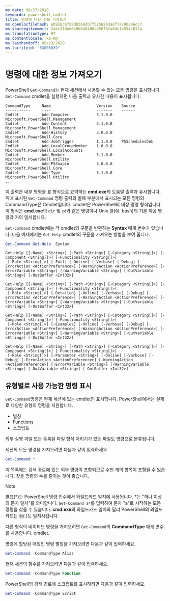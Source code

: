 ```yaml
---
ms.date: 08/27/2018
keywords: powershell,cmdlet
title: 명령에 대한 정보 가져오기
ms.openlocfilehash: eb918c6f89d8369db775258263a8f7a7902a6cc7
ms.sourcegitcommit: 2aec310ad0c0b048400cb56f6fa64c1e554c812a
ms.translationtype: HT
ms.contentlocale: ko-KR
ms.lasthandoff: 05/23/2020
ms.locfileid: "83808639"
---
```

# <a name="getting-information-about-commands"></a>명령에 대한 정보 가져오기

PowerShell `Get-Command`는 현재 세션에서 사용할 수 있는 모든 명령을 표시합니다.
`Get-Command` cmdlet을 실행하면 다음 출력과 유사한 내용이 표시됩니다.

```output
CommandType     Name                    Version    Source
-----------     ----                    -------    ------
Cmdlet          Add-Computer            3.1.0.0    Microsoft.PowerShell.Management
Cmdlet          Add-Content             3.1.0.0    Microsoft.PowerShell.Management
Cmdlet          Add-History             3.0.0.0    Microsoft.PowerShell.Core
Cmdlet          Add-JobTrigger          1.1.0.0    PSScheduledJob
Cmdlet          Add-LocalGroupMember    1.0.0.0    Microsoft.PowerShell.LocalAccounts
Cmdlet          Add-Member              3.1.0.0    Microsoft.PowerShell.Utility
Cmdlet          Add-PSSnapin            3.0.0.0    Microsoft.PowerShell.Core
Cmdlet          Add-Type                3.1.0.0    Microsoft.PowerShell.Utility
...
```

이 출력은 내부 명령을 표 형식으로 요약하는 **cmd.exe**의 도움말 출력과 유사합니다. 위에 표시된 `Get-Command` 명령 출력의 발췌 부분에서 표시되는 모든 명령의 CommandType은 Cmdlet입니다. cmdlet은 PowerShell의 내장 명령 형식입니다. 이 형식은 **cmd.exe**의 `dir` 및 `cd`와 같은 명령이나 Unix 셸(예: bash)의 기본 제공 명령과 거의 일치합니다.

`Get-Command` cmdlet에는 각 cmdlet의 구문을 반환하는 **Syntax** 매개 변수가 있습니다. 다음 예제에서는 `Get-Help` cmdlet의 구문을 가져오는 방법을 보여 줍니다.

```powershell
Get-Command Get-Help -Syntax
```

```output
Get-Help [[-Name] <String>] [-Path <String>] [-Category <String[]>] [-Component <String[]>] [-Functionality <String[]>]
 [-Role <String[]>] [-Full] [-Online] [-Verbose] [-Debug] [-ErrorAction <ActionPreference>] [-WarningAction <ActionPreference>] [-ErrorVariable <String>] [-WarningVariable <String>] [-OutVariable <String>] [-OutBuffer <Int32>]

Get-Help [[-Name] <String>] [-Path <String>] [-Category <String[]>] [-Component <String[]>] [-Functionality <String[]>]
 [-Role <String[]>] [-Detailed] [-Online] [-Verbose] [-Debug] [-ErrorAction <ActionPreference>] [-WarningAction <ActionPreference>] [-ErrorVariable <String>] [-WarningVariable <String>] [-OutVariable <String>] [-OutBuffer <Int32>]

Get-Help [[-Name] <String>] [-Path <String>] [-Category <String[]>] [-Component <String[]>] [-Functionality <String[]>]
 [-Role <String[]>] [-Examples] [-Online] [-Verbose] [-Debug] [-ErrorAction <ActionPreference>] [-WarningAction <ActionPreference>] [-ErrorVariable <String>] [-WarningVariable <String>] [-OutVariable <String>] [-OutBuffer <Int32>]

Get-Help [[-Name] <String>] [-Path <String>] [-Category <String[]>] [-Component <String[]>] [-Functionality <String[]>]
 [-Role <String[]>] [-Parameter <String>] [-Online] [-Verbose] [-Debug] [-ErrorAction <ActionPreference>] [-WarningAction <ActionPreference>] [-ErrorVariable <String>] [-WarningVariable <String>] [-OutVariable <String>] [-OutBuffer <Int32>]
```

## <a name="displaying-available-command-by-type"></a>유형별로 사용 가능한 명령 표시

`Get-Command`명령은 현재 세션에 있는 cmdlet만 표시합니다. PowerShell에서는 실제로 다양한 유형의 명령을 지원합니다.

- 별칭
- Functions
- 스크립트

외부 실행 파일 또는 등록된 파일 형식 처리기가 있는 파일도 명령으로 분류됩니다.

세션의 모든 명령을 가져오려면 다음과 같이 입력하세요.

```powershell
Get-Command *
```

이 목록에는 검색 경로에 있는 외부 명령이 포함되므로 수천 개의 항목이 포함될 수 있습니다.
찾을 명령의 수를 줄이는 것이 좋습니다.

> [!NOTE]
> 별표(\*)는 PowerShell 명령 인수에서 와일드카드 일치에 사용됩니다. \*는 "하나 이상의 문자 일치"를 의미합니다. `Get-Command a*`를 입력하여 문자 "a"로 시작하는 모든 명령을 찾을 수 있습니다. **cmd.exe**의 와일드카드 일치와 달리 PowerShell의 와일드카드는 점(.)도 일치시킵니다.

다른 형식의 네이티브 명령을 가져오려면 `Get-Command`의 **CommandType** 매개 변수를 사용합니다.
cmdlet.

명령에 할당된 애칭인 명령 별칭을 가져오려면 다음과 같이 입력하세요.

```powershell
Get-Command -CommandType Alias
```

현재 세션의 함수를 가져오려면 다음과 같이 입력하세요.

```powershell
Get-Command -CommandType Function
```

PowerShell의 검색 경로에 스크립트를 표시하려면 다음과 같이 입력하세요.

```powershell
Get-Command -CommandType Script
```
